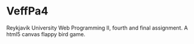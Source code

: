 VeffPa4
=======

Reykjavík University Web Programming II, fourth and final assignment. A html5 canvas flappy bird game. 
